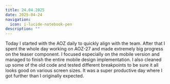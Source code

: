```yaml
---
title: 24.04.2025
date: 2025-04-24
navigation:
  icon: i-lucide-notebook-pen
description: ""
---
```


Today I started with the AOZ daily to quickly align with the team. After that I spent the whole day working on AOZ-27 and made extremely big progress on the teaser component. I focused especially on the mobile version and managed to finish the entire mobile design implementation. I also cleaned up some of the old code and tested different breakpoints to be sure it all looks good on various screen sizes. It was a super productive day where I got further than I originally expected.

